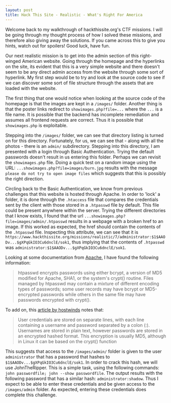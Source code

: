 ```yaml
---
layout: post
title: Hack This Site - Realistic - What's Right For America
---
```


Welcome back to my walkthrough of hackthissite.org's CTF missions. I will be going through my thought process of how I solved these missions, and therefore also giving away the solutions. If you came across this to give you hints, watch out for spoilers! Good luck, have fun.

Our next realistic mission is to get into the admin section of this right-winged American website. Going through the homepage and the hyperlinks on the site, its evident that this is a very simple website and there doesn't seem to be any direct admin access from the website through some sort of hyperlink. My first step would be to try and look at the source code to see if we can discover some sort of file structure through the assets that are loaded with the website.

The first thing that one would notice when looking at the source code of the homepage is that the images are kept in a `/images/` folder. Another thing is that the poster links redirect to `showimages.php?file=...` where the `...` is a file name. It is possible that the backend has incomplete remediation and assumes all frontend requests are correct. Thus it is possible that `showimages.php` is exploitable.

Stepping into the `/images/` folder, we can see that directory listing is turned on for this directory. Fortunately, for us, we can see that - along with all the photos - there is an `admin/` subdirectory. Stepping into this directory, I am presented with a login through Basic Authentication. Trying the default passwords doesn't result in us entering this folder. Perhaps we can revisit the `showimages.php` file. Doing a quick test on a random image using the URL: `...showimages.php?file=images/burn.jpg` results with the message `please do not try to open image files` which suggests that this is possibly the right direction. 

Circling back to the Basic Authentication, we know from previous challenges that this website is hosted through Apache. In order to 'lock' a folder, it is done through the `.htaccess` file that compares the credentials sent by the client with those stored in a `.htpasswd` file by default. This file could be present anywhere within the server. Trying the different directories that I know exists, I found that the url `...showimages.php?file=images/admin/.htpasswd` results in a webpage with a broken href to an image. If this worked as expected, the href should contain the contents of the `.htpasswd` file. Inspecting this attribute, we can see that it is `https://www.hackthissite.org/missions/realistic/7/administrator:$1$AAODv...$gXPqGkIO3Cu6dnclE/sok1`, thus implying that the contents of `.htpasswd` was `administrator:$1$AAODv...$gXPqGkIO3Cu6dnclE/sok1`. 

Looking at some documentation from [Apache](https://httpd.apache.org/docs/2.4/programs/htpasswd.html), I have found the following information:
> htpasswd encrypts passwords using either bcrypt, a version of MD5 modified for Apache, SHA1, or the system's crypt() routine. Files managed by htpasswd may contain a mixture of different encoding types of passwords; some user records may have bcrypt or MD5-encrypted passwords while others in the same file may have passwords encrypted with crypt().

To add on, this [article by hostwinds](https://www.hostwinds.com/guide/create-use-htpasswd/) notes that:
>User credentials are stored on separate lines, with each line containing a username and password separated by a colon (:). Usernames are stored in plain text, however passwords are stored in an encrypted hashed format. This encryption is usually MD5, although in Linux it can be based on the crypt() function

This suggests that access to the `/images/admin/` folder is given to the user `administrator` that has a password that hashes to `$1$AAODv...$gXPqGkIO3Cu6dnclE/sok1`. In order to crack this hash, we will use JohnTheRipper. This is a simple task, using the following commands: `john passwordfile; john --show passwordfile`. The output results with the following password that has a similar hash: `administrator:shadow`. Thus I expect to be able to enter these credentials and be given access to the `/images/admin` folder. As expected, entering these credentials does complete this challenge.